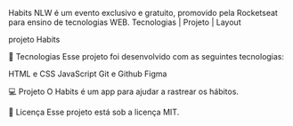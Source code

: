 Habits
NLW é um evento exclusivo e gratuito, promovido pela Rocketseat para ensino de tecnologias WEB.
Tecnologias   |    Projeto   |    Layout   

projeto Habits

🚀 Tecnologias
Esse projeto foi desenvolvido com as seguintes tecnologias:

HTML e CSS
JavaScript
Git e Github
Figma

💻 Projeto
O Habits é um app para ajudar a rastrear os hábitos.

📝 Licença
Esse projeto está sob a licença MIT.
